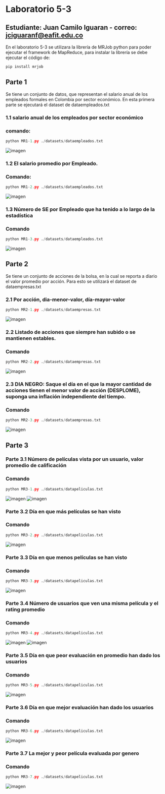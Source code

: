# Laboratorio 5-3

## Estudiante: Juan Camilo Iguaran - correo: jciguaranf@eafit.edu.co

En el laboratorio 5-3 se utilizara la librería de MRJob python para poder ejecutar el framework de MapReduce, para instalar la librería se debe ejecutar el código de:

```bash
pip install mrjob
```

## Parte 1
Se tiene un conjunto de datos, que representan el salario anual de los empleados formales en Colombia por sector económico. En esta primera parte se ejecutará el dataset de dataempleados.txt

### 1.1 salario anual de los empleados por sector económico
### comando:

```python
python MR1-1.py ./datasets/dataempleados.txt
```

![imagen](https://user-images.githubusercontent.com/46933022/200078527-61863f54-f7e3-4220-a102-71191bb7cb06.png)


### 1.2 El salario promedio por Empleado. 
### Comando:

```python
python MR1-2.py ./datasets/dataempleados.txt
```

![imagen](https://user-images.githubusercontent.com/46933022/200077757-4f8ea9ac-651b-4ce2-8674-062b2a1c4aa2.png)


### 1.3  Número de SE por Empleado que ha tenido a lo largo de la estadística
### Comando

```python
python MR1-3.py ./datasets/dataempleados.txt
```

![imagen](https://user-images.githubusercontent.com/46933022/200078716-e418916b-27f4-4176-be10-dc78bceb1c04.png)


## Parte 2
Se tiene un conjunto de acciones de la bolsa, en la cual se reporta a diario el valor promedio por acción. Para esto se utilizará el dataset de dataempresas.txt

### 2.1  Por acción, dia-menor-valor, día-mayor-valor

```python
python MR2-1.py ./datasets/dataempresas.txt
```

![imagen](https://user-images.githubusercontent.com/46933022/200079340-c809fa6d-26df-4db5-a9df-47cd99a3641d.png)


### 2.2 Listado de acciones que siempre han subido o se mantienen estables.
### Comando

```python
python MR2-2.py ./datasets/dataempresas.txt
```

![imagen](https://user-images.githubusercontent.com/46933022/200081447-3e896cb9-d05f-4f89-9bb8-0940a75050ff.png)


### 2.3 DIA NEGRO: Saque el día en el que la mayor cantidad de acciones tienen el menor valor de acción (DESPLOME), suponga una inflación independiente del tiempo.
### Comando

```python
python MR2-3.py ./datasets/dataempresas.txt
```

![imagen](https://user-images.githubusercontent.com/46933022/200079987-8792bfb0-731e-425b-b656-fb8704ccb000.png)


## Parte 3 

### Parte 3.1 Número de películas vista por un usuario, valor promedio de calificación
### Comando

```python
python MR3-1.py ./datasets/datapeliculas.txt
```

![imagen](https://user-images.githubusercontent.com/46933022/200080216-03b6c78b-da5e-45b5-8a81-91aa3ce0d1c7.png)
![imagen](https://user-images.githubusercontent.com/46933022/200080264-67d2faae-2464-4fde-b53c-3b7f2f40102a.png)


### Parte 3.2 Día en que más películas se han visto
### Comando

```python
python MR3-2.py ./datasets/datapeliculas.txt
```

![imagen](https://user-images.githubusercontent.com/46933022/200080423-5b457026-216d-451f-88d0-f9071e163805.png)


### Parte 3.3 Día en que menos películas se han visto
### Comando

```python
python MR3-3.py ./datasets/datapeliculas.txt
```

![imagen](https://user-images.githubusercontent.com/46933022/200080886-e20ba7af-c7f6-408b-92ab-466f2dc2bf1a.png)


### Parte 3.4  Número de usuarios que ven una misma película y el rating promedio
### Comando 

```python
python MR3-4.py ./datasets/datapeliculas.txt
```

![imagen](https://user-images.githubusercontent.com/46933022/200080978-46d00f6f-43e2-41e2-aee8-4dd4b2d7d377.png)
![imagen](https://user-images.githubusercontent.com/46933022/200081035-d16971a8-1e4a-4a83-b303-d959ef7340f9.png)



### Parte 3.5 Día en que peor evaluación en promedio han dado los usuarios
### Comando

```python
python MR3-5.py ./datasets/datapeliculas.txt
```

![imagen](https://user-images.githubusercontent.com/46933022/200081114-24daf229-2415-4b7b-951d-af2706c44e02.png)


### Parte 3.6 Día en que mejor evaluación han dado los usuarios
### Comando

```python
python MR3-6.py ./datasets/datapeliculas.txt
```

![imagen](https://user-images.githubusercontent.com/46933022/200081208-3eebe9d4-e8bb-4400-832d-9b03d27dd6d4.png)


### Parte 3.7 La mejor y peor película evaluada por genero
### Comando

```python
python MR3-7.py ./datasets/datapeliculas.txt
```

![imagen](https://user-images.githubusercontent.com/46933022/200081347-75f37020-f077-40ac-9f43-f46dfb3d281a.png)



